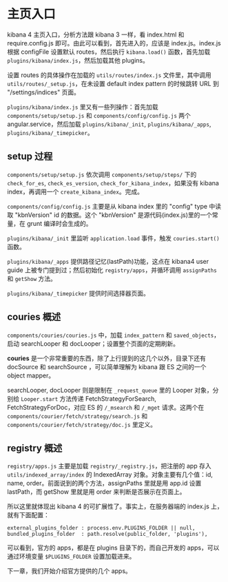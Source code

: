 # 主页入口

kibana 4 主页入口，分析方法跟 kibana 3 一样，看 index.html 和 require.config.js 即可。由此可以看到，首先进入的，应该是 index.js。index.js 根据 configFile 设置默认 routes，然后执行 `kibana.load()` 函数，首先加载 `plugins/kibana/index.js`，然后加载其他 plugins。

设置 routes 的具体操作在加载的 `utils/routes/index.js` 文件里，其中调用 `utils/routes/_setup.js`，在未设置 default index pattern 的时候跳转 URL 到 "/settings/indices" 页面。

`plugins/kibana/index.js` 里又有一些列操作：首先加载 `components/setup/setup.js` 和 `components/config/config.js` 两个 angular.service，然后加载 `plugins/kibana/_init`, `plugins/kibana/_apps`, `plugins/kibana/_timepicker`。

## setup 过程

`components/setup/setup.js` 依次调用 `components/setup/steps/` 下的 `check_for_es`, `check_es_version`, `check_for_kibana_index`，如果没有 kibana index，再调用一个 `create_kibana_index`。完成。

`components/config/config.js` 主要是从 kibana index 里的 "config" type 中读取 "kbnVersion" id 的数据。这个 "kbnVersion" 是源代码(index.js)里的一个常量，在 grunt 编译时会生成的。

`plugins/kibana/_init` 里监听 `application.load` 事件，触发 `couries.start()` 函数。

`plugins/kibana/_apps` 提供路径记忆(lastPath)功能，这点在 kibana4 user guide 上被专门提到过；然后初始化 `registry/apps`，并循环调用 `assignPaths` 和 `getShow` 方法。

`plugins/kibana/_timepicker` 提供时间选择器页面。

## couries 概述

`components/couries/couries.js` 中，加载 `index_pattern` 和 `saved_objects`，启动 searchLooper 和 docLooper；设置整个页面的定期刷新。

**couries** 是一个非常重要的东西，除了上行提到的这几个以外，目录下还有 docSource 和 searchSource ，可以简单理解为 kibana 跟 ES 之间的一个 object mapper。

searchLooper, docLooper 则是限制在 `_request_queue` 里的 Looper 对象，分别给 `Looper.start` 方法传递 FetchStrategyForSearch, FetchStrategyForDoc，对应 ES 的 `/_msearch` 和 `/_mget` 请求。这两个在 `components/courier/fetch/strategy/search.js` 和 `components/courier/fetch/strategy/doc.js` 里定义。

## registry 概述

`registry/apps.js` 主要是加载 `registry/_registry.js`，把注册的 app 存入 `utils/indexed_array/index` 的 IndexedArray 对象。对象主要有几个值：id, name, order。前面说到的两个方法，assignPaths 里就是用 app.id 设置 lastPath，而 getShow 里就是用 order 来判断是否展示在页面上。

所以这里就体现出 kibana 4 的可扩展性了。事实上，在服务器端的 index.js 上，就有下面配置：

```
external_plugins_folder : process.env.PLUGINS_FOLDER || null,
bundled_plugins_folder  : path.resolve(public_folder, 'plugins'),
```

可以看到，官方的 apps，都是在 plugins 目录下的，而自己开发的 apps，可以通过环境变量 `$PLUGINS_FOLDER` 设置加载进来。

下一章，我们开始介绍官方提供的几个 apps。
